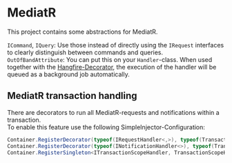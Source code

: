 # MediatR

This project contains some abstractions for MediatR.

`ICommand`, `IQuery`: Use those instead of directly using the `IRequest` interfaces to clearly distinguish between commands and queries.  
`OutOfBandAttribute`: You can put this on your `Handler`-class. When used together with the [Hangfire-Decorator](../Hangfire/README.md), the execution of the handler will be queued as a background job automatically.  

## MediatR transaction handling

There are decorators to run all MediatR-requests and notifications within a transaction.  
To enable this feature use the following SimpleInjector-Configuration:
```cs
Container.RegisterDecorator(typeof(IRequestHandler<,>), typeof(TransactionalRequestHandlerDecorator<,>));
Container.RegisterDecorator(typeof(INotificationHandler<>), typeof(TransactionNotificationHandlerDecorator<>));
Container.RegisterSingleton<ITransactionScopeHandler, TransactionScopeHandler>();
```